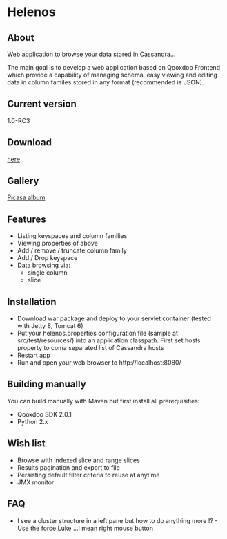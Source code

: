 # Helenos

## About

Web application to browse your data stored in Cassandra...

The main goal is to develop a web application based on Qooxdoo Frontend which provide a capability of managing schema, easy viewing and editing data in column familes stored in any format (recommended is JSON).

## Current version

1.0-RC3

## Download

[here](https://github.com/tomekkup/helenos/downloads)

## Gallery

[Picasa album](https://picasaweb.google.com/tomekkuprowski/Helenos)

## Features

* Listing keyspaces and column families
* Viewing properties of above
* Add / remove / truncate column family
* Add / Drop keyspace
* Data browsing via:
    * single column
    * slice

## Installation

* Download war package and deploy to your servlet container (tested with Jetty 8, Tomcat 6)
* Put your helenos.properties configuration file (sample at src/test/resources/) into an application classpath. First set hosts property to coma separated list of Cassandra hosts
* Restart app
* Run and open your web browser to http://localhost:8080/

## Building manually

You can build manually with Maven but first install all prerequisities:

* Qooxdoo SDK 2.0.1
* Python 2.x

## Wish list

* Browse with indexed slice and range slices
* Results pagination and export to file
* Persisting default filter criteria to reuse at anytime
* JMX monitor 

## FAQ

 * I see a cluster structure in a left pane but how to do anything more !? - Use the force Luke ...I mean right mouse button